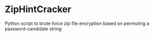ZipHintCracker
==============

Python script to brute force zip file encryption based on permuting a password-candidate string
